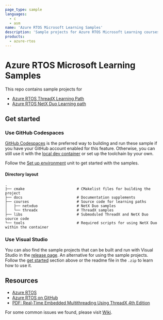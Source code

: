 ```yaml
---
page_type: sample
languages:
  - c
  - asm
name: 'Azure RTOS Microsoft Learning Samples'
description: 'Sample projects for Azure RTOS Microsoft Learning courses how.'
products:
  - azure-rtos
---
```


# Azure RTOS Microsoft Learning Samples

This repo contains sample projects for

- [Azure RTOS ThreadX Learning Path](https://learn.microsoft.com/training/paths/azure-rtos-threadx/)
- [Azure RTOS NetX Duo Learning path](https://learn.microsoft.com/training/paths/azure-rtos-netx-duo/)

## Get started

### Use GitHub Codespaces

[GitHub Codespaces](https://github.com/features/codespaces) is the preferred way to building and run these sample if you have your GitHub account enabled for this feature. Otherwise, you can still use it with the [local dev container](https://code.visualstudio.com/docs/remote/containers) or set up the toolchain by your own.

Follow the [Set up environment](https://learn.microsoft.com/training/modules/introduction-azure-rtos/2-set-up-environment) unit to get started with the samples.

#### Directory layout

    .
    ├── cmake                        # CMakelist files for building the project
    ├── docs                         # Documentation supplements
    ├── courses                      # Source code for learning paths
    │   ├── netxduo                  # NetX Duo samples
    │   └── threadx                  # ThreadX samples
    ├── libs                         # Submoduled ThreadX and NetX Duo source code
    └── tools                        # Required scripts for using NetX Duo within the container

### Use Visual Studio

You can also find the sample projects that can be built and run with Visual Studio in the [release page](https://github.com/Azure-Samples/azure-rtos-learn-samples/releases/tag/vs). An alternative for using the sample projects. Follow the [get started](#get-started) section above or the readme file in the `.zip` to learn how to use it.

## Resources

- [Azure RTOS](https://aka.ms/rtos)
- [Azure RTOS on GitHub](https://github.com/azure-rtos)
- [PDF: Real-Time Embedded Multithreading Using ThreadX 4th Edition](https://github.com/Azure-Samples/azure-rtos-learn-samples/releases/download/book/Real-Time_Embedded_Multithreading_with_ThreadX_4th_Edition.pdf)

For some common issues we found, please visit [Wiki](https://github.com/Azure-Samples/azure-rtos-learn-samples/wiki).

